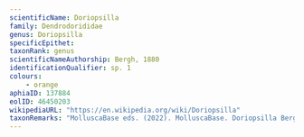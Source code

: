 ```yaml
---
scientificName: Doriopsilla
family: Dendrodorididae
genus: Doriopsilla
specificEpithet: 
taxonRank: genus
scientificNameAuthorship: Bergh, 1880
identificationQualifier: sp. 1
colours:
    - orange
aphiaID: 137884
eolID: 46450203
wikipediaURL: "https://en.wikipedia.org/wiki/Doriopsilla"
taxonRemarks: "MolluscaBase eds. (2022). MolluscaBase. Doriopsilla Bergh, 1880. Accessed through: World Register of Marine Species at: https://www.marinespecies.org/aphia.php?p=taxdetails&id=137884 on 2022-02-24"
---
```

